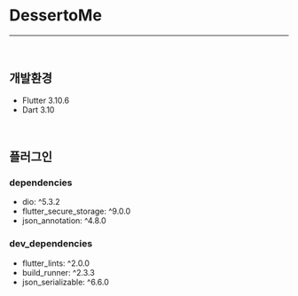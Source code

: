 # DessertoMe
---
<br>

## 개발환경
- Flutter 3.10.6  
- Dart 3.10
<br>

## 플러그인
### dependencies
- dio: ^5.3.2
- flutter_secure_storage: ^9.0.0
- json_annotation: ^4.8.0

### dev_dependencies
- flutter_lints: ^2.0.0
- build_runner: ^2.3.3
- json_serializable: ^6.6.0
<br>
